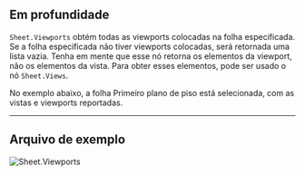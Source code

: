 ## Em profundidade
`Sheet.Viewports` obtém todas as viewports colocadas na folha especificada. Se a folha especificada não tiver viewports colocadas, será retornada uma lista vazia. Tenha em mente que esse nó retorna os elementos da viewport, não os elementos da vista. Para obter esses elementos, pode ser usado o nó `Sheet.Views`.

No exemplo abaixo, a folha Primeiro plano de piso está selecionada, com as vistas e viewports reportadas.
___
## Arquivo de exemplo

![Sheet.Viewports](./Revit.Elements.Views.Sheet.Viewports_img.jpg)
